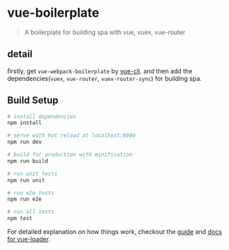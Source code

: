 # vue-boilerplate

> A boilerplate for building spa with vue, vuex, vue-router

## detail

firstly, get `vue-webpack-boilerplate` by [vue-cli](https://github.com/vuejs/vue-cli). and then add the dependencies(`vuex`, `vue-router`, `vuex-router-sync`) for building spa.

## Build Setup

``` bash
# install dependencies
npm install

# serve with hot reload at localhost:8080
npm run dev

# build for production with minification
npm run build

# run unit tests
npm run unit

# run e2e tests
npm run e2e

# run all tests
npm test
```

For detailed explanation on how things work, checkout the [guide](https://github.com/vuejs-templates/webpack#vue-webpack-boilerplate) and [docs for vue-loader](http://vuejs.github.io/vue-loader).
